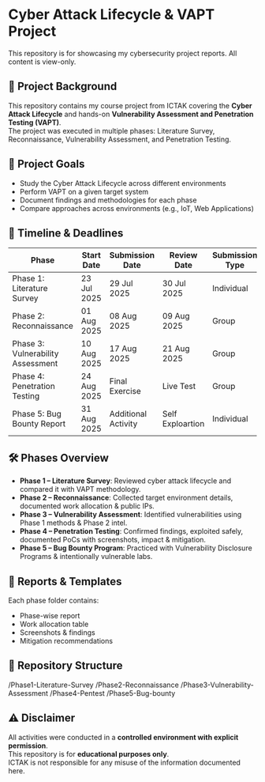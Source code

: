 # Cyber Attack Lifecycle & VAPT Project
This repository is for showcasing my cybersecurity project reports. All content is view-only.
## 📌 Project Background
This repository contains my course project from ICTAK covering the **Cyber Attack Lifecycle** and hands-on **Vulnerability Assessment and Penetration Testing (VAPT)**.  
The project was executed in multiple phases: Literature Survey, Reconnaissance, Vulnerability Assessment, and Penetration Testing.  

## 🎯 Project Goals
- Study the Cyber Attack Lifecycle across different environments  
- Perform VAPT on a given target system  
- Document findings and methodologies for each phase  
- Compare approaches across environments (e.g., IoT, Web Applications)  

## 📅 Timeline & Deadlines
| Phase | Start Date | Submission Date | Review Date | Submission Type |
|-------|------------|-----------------|-------------|-----------------|
| Phase 1: Literature Survey | 23 Jul 2025 | 29 Jul 2025 | 30 Jul 2025 | Individual |
| Phase 2: Reconnaissance | 01 Aug 2025 | 08 Aug 2025 | 09 Aug 2025 | Group |
| Phase 3: Vulnerability Assessment | 10 Aug 2025 | 17 Aug 2025 | 21 Aug 2025 | Group |
| Phase 4: Penetration Testing | 24 Aug 2025 | Final Exercise | Live Test | Group |
| Phase 5: Bug Bounty Report | 31 Aug 2025 | Additional Activity | Self Exploartion | Individual |

## 🛠️ Phases Overview  
- **Phase 1 – Literature Survey**: Reviewed cyber attack lifecycle and compared it with VAPT methodology.  
- **Phase 2 – Reconnaissance**: Collected target environment details, documented work allocation & public IPs.  
- **Phase 3 – Vulnerability Assessment**: Identified vulnerabilities using Phase 1 methods & Phase 2 intel.  
- **Phase 4 – Penetration Testing**: Confirmed findings, exploited safely, documented PoCs with screenshots, impact & mitigation.
- **Phase 5 – Bug Bounty Program**: Practiced with Vulnerability Disclosure Programs & intentionally vulnerable labs. 

## 📝 Reports & Templates
Each phase folder contains:
- Phase-wise report  
- Work allocation table   
- Screenshots & findings  
- Mitigation recommendations  

## 📂 Repository Structure
/Phase1-Literature-Survey
/Phase2-Reconnaissance
/Phase3-Vulnerability-Assessment
/Phase4-Pentest
/Phase5-Bug-bounty

## ⚠️ Disclaimer
All activities were conducted in a **controlled environment with explicit permission**.  
This repository is for **educational purposes only**.  
ICTAK is not responsible for any misuse of the information documented here.
